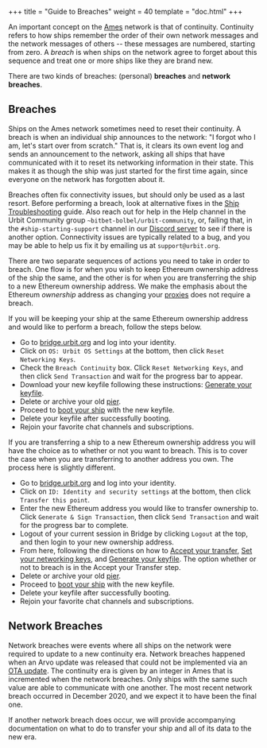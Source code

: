 +++
title = "Guide to Breaches"
weight = 40
template = "doc.html"
+++

An important concept on the [Ames](@/docs/arvo/ames/ames.md) network is that of continuity. Continuity refers to how ships remember the order of their own network messages and the network messages of others -- these messages are numbered, starting from zero. A _breach_ is when ships on the network agree to forget about this sequence and treat one or more ships like they are brand new.

There are two kinds of breaches: (personal) **breaches** and **network breaches**.

## Breaches

Ships on the Ames network sometimes need to reset their continuity. A breach is
when an individual ship announces to the network: "I forgot who I am, let's
start over from scratch." That is, it clears its own event log and sends an
announcement to the network, asking all ships that have communicated with it to
reset its networking information in their state. This makes it as though the
ship was just started for the first time again, since everyone on the network
has forgotten about it.

Breaches often fix connectivity issues, but should only be used as a last
resort. Before performing a breach, look at alternative fixes in the [Ship
Troubleshooting](../ship-troubleshooting) guide. Also reach out for help in the
Help channel in the Urbit Community group `~bitbet-bolbel/urbit-community`, or,
failing that, in the `#ship-starting-support` channel in our [Discord
server](https://discord.gg/n9xhMdz) to see if there is another option.
Connectivity issues are typically related to a bug, and you may be able to help
us fix it by emailing us at `support@urbit.org`.

There are two separate sequences of actions you need to take in order to breach.
One flow is for when you wish to keep Ethereum ownership address of the ship the
same, and the other is for when you are transferring the ship to a new Ethereum
ownership address. We make the emphasis about the Ethereum _ownership_ address
as changing your [proxies](@/docs/glossary/proxies.md) does not require a
breach.

If you will be keeping your ship at the same Ethereum ownership address and
would like to perform a breach, follow the steps below.

- Go to [bridge.urbit.org](https://bridge.urbit.org) and log into your identity.
- Click on `OS: Urbit OS Settings` at the bottom, then click `Reset Networking Keys`.
- Check the `Breach Continuity` box. Click `Reset Networking Keys`, and then click `Send Transaction` and wait for the progress bar to appear.
- Download your new keyfile following these instructions: [Generate your
  keyfile](@/using/id/using-bridge.md#generate-your-keyfile).
- Delete or archive your old [pier](@/docs/glossary/pier.md).
- Proceed to [boot your ship](@/getting-started/cli.md#boot-your-planet) with the new keyfile.
- Delete your keyfile after successfully booting.
- Rejoin your favorite chat channels and subscriptions.

If you are transferring a ship to a new Ethereum ownership address you will have the
choice as to whether or not you want to breach. This is to cover the case when
you are transferring to another address you own. The process here is slightly different.

- Go to [bridge.urbit.org](https://bridge.urbit.org) and log into your identity.
- Click on `ID: Identity and security settings` at the bottom, then click
  `Transfer this point`.
- Enter the new Ethereum address you would like to transfer ownership to. Click
  `Generate & Sign Transaction`, then click `Send Transaction` and wait for the
  progress bar to complete.
- Logout of your current session in Bridge by clicking `Logout` at the top, and
  then login to your new ownership address.
- From here, following the directions on how to [Accept your
  transfer](@/using/id/using-bridge.md#accept-your-transfer), [Set your
  networking keys](@/using/id/using-bridge.md#set-your-networking-keys),
  and [Generate your
  keyfile](@/using/id/using-bridge.md#generate-your-keyfile). The option
  whether or not to breach is in the Accept your Transfer step.
- Delete or archive your old [pier](@/docs/glossary/pier.md).
- Proceed to [boot your ship](@/getting-started/cli.md#boot-your-planet) with the new keyfile.
- Delete your keyfile after successfully booting.
- Rejoin your favorite chat channels and subscriptions.

## Network Breaches

Network breaches were events where all ships on the network were required to
update to a new continuity era. Network breaches happened when an Arvo update
was released that could not be implemented via an [OTA
update](@/docs/glossary/ota-updates.md). The continuity era is given by an
integer in Ames that is incremented when the network breaches. Only ships with
the same such value are able to communicate with one another. The most recent
network breach occurred in December 2020, and we expect it to have been the final one.

If another network breach does occur, we will provide accompanying documentation
on what to do to transfer your ship and all of its data to the new era.
